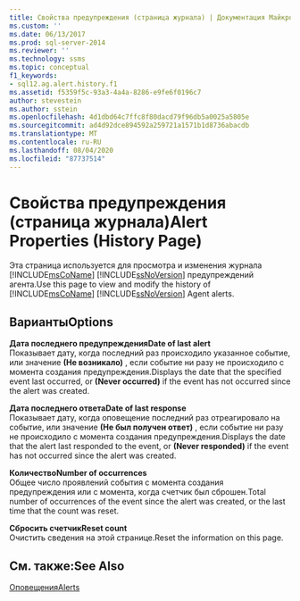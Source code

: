 ```yaml
---
title: Свойства предупреждения (страница журнала) | Документация Майкрософт
ms.custom: ''
ms.date: 06/13/2017
ms.prod: sql-server-2014
ms.reviewer: ''
ms.technology: ssms
ms.topic: conceptual
f1_keywords:
- sql12.ag.alert.history.f1
ms.assetid: f5359f5c-93a3-4a4a-8286-e9fe6f0196c7
author: stevestein
ms.author: sstein
ms.openlocfilehash: 4d1dbd64c7ffc8f80dacd79f96db5a0025a5805e
ms.sourcegitcommit: ad4d92dce894592a259721a1571b1d8736abacdb
ms.translationtype: MT
ms.contentlocale: ru-RU
ms.lasthandoff: 08/04/2020
ms.locfileid: "87737514"
---
```

# <a name="alert-properties-history-page"></a><span data-ttu-id="4c285-102">Свойства предупреждения (страница журнала)</span><span class="sxs-lookup"><span data-stu-id="4c285-102">Alert Properties (History Page)</span></span>
  <span data-ttu-id="4c285-103">Эта страница используется для просмотра и изменения журнала [!INCLUDE[msCoName](../../includes/msconame-md.md)] [!INCLUDE[ssNoVersion](../../includes/ssnoversion-md.md)] предупреждений агента.</span><span class="sxs-lookup"><span data-stu-id="4c285-103">Use this page to view and modify the history of [!INCLUDE[msCoName](../../includes/msconame-md.md)] [!INCLUDE[ssNoVersion](../../includes/ssnoversion-md.md)] Agent alerts.</span></span>  
  
## <a name="options"></a><span data-ttu-id="4c285-104">Варианты</span><span class="sxs-lookup"><span data-stu-id="4c285-104">Options</span></span>  
 <span data-ttu-id="4c285-105">**Дата последнего предупреждения**</span><span class="sxs-lookup"><span data-stu-id="4c285-105">**Date of last alert**</span></span>  
 <span data-ttu-id="4c285-106">Показывает дату, когда последний раз происходило указанное событие, или значение **(Не возникало)** , если событие ни разу не происходило с момента создания предупреждения.</span><span class="sxs-lookup"><span data-stu-id="4c285-106">Displays the date that the specified event last occurred, or **(Never occurred)** if the event has not occurred since the alert was created.</span></span>  
  
 <span data-ttu-id="4c285-107">**Дата последнего ответа**</span><span class="sxs-lookup"><span data-stu-id="4c285-107">**Date of last response**</span></span>  
 <span data-ttu-id="4c285-108">Показывает дату, когда оповещение последний раз отреагировало на событие, или значение **(Не был получен ответ)** , если событие ни разу не происходило с момента создания предупреждения.</span><span class="sxs-lookup"><span data-stu-id="4c285-108">Displays the date that the alert last responded to the event, or **(Never responded)** if the event has not occurred since the alert was created.</span></span>  
  
 <span data-ttu-id="4c285-109">**Количество**</span><span class="sxs-lookup"><span data-stu-id="4c285-109">**Number of occurrences**</span></span>  
 <span data-ttu-id="4c285-110">Общее число проявлений события с момента создания предупреждения или с момента, когда счетчик был сброшен.</span><span class="sxs-lookup"><span data-stu-id="4c285-110">Total number of occurrences of the event since the alert was created, or the last time that the count was reset.</span></span>  
  
 <span data-ttu-id="4c285-111">**Сбросить счетчик**</span><span class="sxs-lookup"><span data-stu-id="4c285-111">**Reset count**</span></span>  
 <span data-ttu-id="4c285-112">Очистить сведения на этой странице.</span><span class="sxs-lookup"><span data-stu-id="4c285-112">Reset the information on this page.</span></span>  
  
## <a name="see-also"></a><span data-ttu-id="4c285-113">См. также:</span><span class="sxs-lookup"><span data-stu-id="4c285-113">See Also</span></span>  
 [<span data-ttu-id="4c285-114">Оповещения</span><span class="sxs-lookup"><span data-stu-id="4c285-114">Alerts</span></span>](alerts.md)  
  
  
